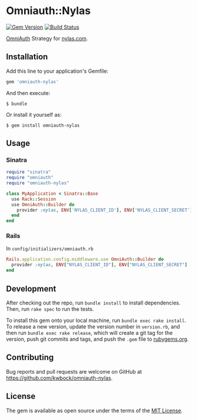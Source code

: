 # Omniauth::Nylas

[![Gem Version](http://img.shields.io/gem/v/omniauth-nylas.svg)][gem]
[![Build Status](http://img.shields.io/travis/kwbock/omniauth-nylas.svg)][travis]

[gem]: https://rubygems.org/gems/omniauth-nylas
[travis]: http://travis-ci.org/kwbock/omniauth-nylas

[OmniAuth](https://github.com/intridea/omniauth) Strategy for [nylas.com](nylas.com).

## Installation

Add this line to your application's Gemfile:

```ruby
gem 'omniauth-nylas'
```

And then execute:

    $ bundle

Or install it yourself as:

    $ gem install omniauth-nylas

## Usage

### Sinatra

```ruby
require "sinatra"
require "omniauth"
require "omniauth-nylas"

class MyApplication < Sinatra::Base
  use Rack::Session
  use OmniAuth::Builder do
    provider :nylas, ENV['NYLAS_CLIENT_ID'], ENV['NYLAS_CLIENT_SECRET']
  end
end
```

### Rails
In `config/initializers/omniauth.rb`
```ruby
Rails.application.config.middleware.use OmniAuth::Builder do
  provider :nylas, ENV["NYLAS_CLIENT_ID"], ENV["NYLAS_CLIENT_SECRET"]
end
```

## Development

After checking out the repo, run `bundle install` to install dependencies. Then, run `rake spec` to run the tests.

To install this gem onto your local machine, run `bundle exec rake install`. To release a new version, update the version number in `version.rb`, and then run `bundle exec rake release`, which will create a git tag for the version, push git commits and tags, and push the `.gem` file to [rubygems.org](https://rubygems.org).

## Contributing

Bug reports and pull requests are welcome on GitHub at https://github.com/kwbock/omniauth-nylas.


## License

The gem is available as open source under the terms of the [MIT License](http://opensource.org/licenses/MIT).
